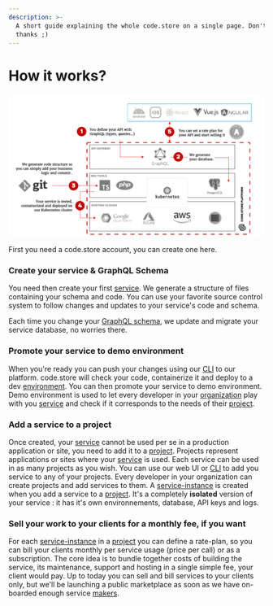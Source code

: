 ```yaml
---
description: >-
  A short guide explaining the whole code.store on a single page. Don't say
  thanks ;)
---
```


# How it works?

![Not ideal, but clear way to understand code.store](.gitbook/assets/image%20%283%29.png)

First you need a code.store account, you can create one here.

### Create your service & GraphQL Schema

You need then create your first [service](getting-started/core-concepts.md#service). We generate a structure of files containing your schema and code. You can use your favorite source control system to follow changes and updates to your service's code and schema.

Each time you change your [GraphQL schema](getting-started/graphql-schemas.md#what-is-graphql), we update and migrate your service database, no worries there.

### Promote your service to demo environment

When you're ready you can push your changes using our [CLI](cli/commands.md) to our platform. code.store will check your code, containerize it and deploy to a dev [environment](getting-started/core-concepts.md#environment).  You can then promote your service to demo environment. Demo environment is used to let every developer in your [organization](getting-started/core-concepts.md#organization) play with you [service](getting-started/core-concepts.md#service) and check if it corresponds to the needs of their [project](getting-started/core-concepts.md#project).

### Add a service to a project

Once created, your [service](getting-started/core-concepts.md#service) cannot be used per se in a production application or site, you need to add it to a [project](getting-started/core-concepts.md#project). Projects represent applications or sites where your [service](getting-started/core-concepts.md#service) is used. Each service can be used in as many projects as you wish. You can use our web UI or [CLI](cli/commands.md) to add you service to any of your projects. Every developer in your organization can create projects and add services to them. A [service-instance](getting-started/core-concepts.md#service-instance) is created when you add a service to a [project](getting-started/core-concepts.md#project). It's a completely **isolated** version of your service : it has it's own environnements, database, API keys and logs.

### Sell your work to your clients for a monthly fee, if you want

For each [service-instance](getting-started/core-concepts.md#service-instance) in a [project](getting-started/core-concepts.md#project) you can define a rate-plan, so you can bill your clients monthly per service usage \(price per call\) or as a subscription. The core idea is to bundle together costs of building the service, its maintenance, support and hosting in a single simple fee, your client would pay. Up to today you can sell and bill services to your clients only, but we'll be launching a public marketplace as soon as we have on-boarded enough service [makers](getting-started/core-concepts.md#maker).

 







